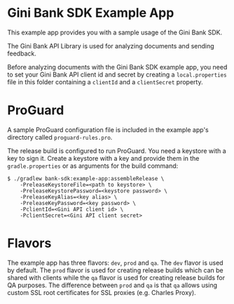 Gini Bank SDK Example App
=========================

This example app provides you with a sample usage of the Gini Bank SDK.

The Gini Bank API Library is used for analyzing documents and sending feedback.

Before analyzing documents with the Gini Bank SDK example app, you need to set your Gini Bank API client id and secret by creating a
`local.properties` file in this folder containing a `clientId` and a `clientSecret` property.

ProGuard 
========
 
A sample ProGuard configuration file is included in the example app's directory called `proguard-rules.pro`. 
 
The release build is configured to run ProGuard. You need a keystore with a key to sign it. Create a keystore with a key and provide them in
the `gradle.properties` or as arguments for the build command:

``` 
$ ./gradlew bank-sdk:example-app:assembleRelease \ 
    -PreleaseKeystoreFile=<path to keystore> \ 
    -PreleaseKeystorePassword=<keystore password> \ 
    -PreleaseKeyAlias=<key alias> \ 
    -PreleaseKeyPassword=<key password> \
    -PclientId=<Gini API client id> \
    -PclientSecret=<Gini API client secret>
``` 

Flavors
=======

The example app has three flavors: `dev`, `prod` and `qa`. The `dev` flavor is used by default. The `prod` flavor
is used for creating release builds which can be shared with clients while the `qa` flavor is used for creating release builds
for QA purposes. The difference between `prod` and `qa` is that `qa` allows using custom SSL root certificates for
SSL proxies (e.g. Charles Proxy).
